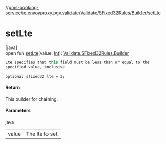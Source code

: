 //[pms-booking-service](../../../../../index.md)/[io.envoyproxy.pgv.validate](../../../index.md)/[Validate](../../index.md)/[SFixed32Rules](../index.md)/[Builder](index.md)/[setLte](set-lte.md)

# setLte

[java]\
open fun [setLte](set-lte.md)(value: [Int](https://kotlinlang.org/api/core/kotlin-stdlib/kotlin/-int/index.html)): [Validate.SFixed32Rules.Builder](index.md)

```kotlin
Lte specifies that this field must be less than or equal to the
specified value, inclusive

```
`optional sfixed32 lte = 3;`

#### Return

This builder for chaining.

#### Parameters

java

| | |
|---|---|
| value | The lte to set. |